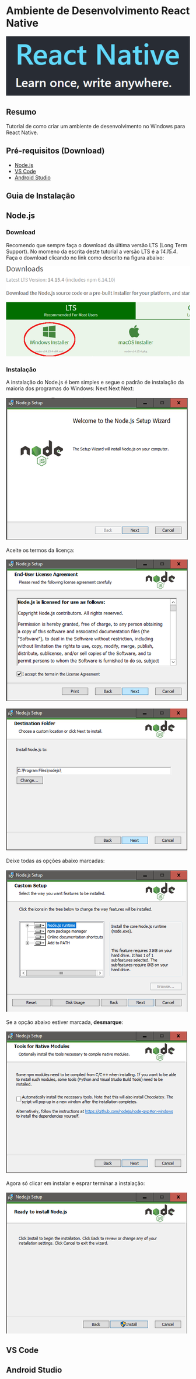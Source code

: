 # Ambiente de Desenvolvimento React Native

<p align='center'><a href="https://reactnative.dev/" target="_blank"><img src="./images/rnlogo.png"></a></p>

## Resumo

Tutorial de como criar um ambiente de desenvolvimento no Windows para React Native.

## Pré-requisitos (Download)

- <a href="https://nodejs.org/en/download/" target="_blank">Node.js</a>
- <a href="https://code.visualstudio.com/download" target="_blank">VS Code</a>
- <a href="https://developer.android.com/studio?hl=pt-br" target="_blank">Android Studio</a>

## Guia de Instalação

## Node.js

### Download

Recomendo que sempre faça o download da última versão LTS (Long Term Support). No momeno da escrita deste tutorial a versão LTS é a _14.15.4_. Faça o download clicando no link como descrito na figura abaixo:

![nodejs](images/nodelts.png)

### Instalação

A instalação do Node.js é bem simples e segue o padrão de instalação da maioria dos programas do Windows: Next Next Next:
<br><br>
![install-node1](images/install-node1.png)
<br><br>
Aceite os termos da licença:
<br><br>
![install-node1](images/install-node2.png)
<br><br>
![install-node1](images/install-node3.png)
<br><br>
Deixe todas as opções abaixo marcadas:
<br><br>
![install-node1](images/install-node4.png)
<br><br>
Se a opção abaixo estiver marcada, **desmarque**:
<br><br>
![install-node1](images/install-node5.png)
<br><br>
Agora só clicar em instalar e esprar terminar a instalação:
<br><br>
![install-node1](images/install-node6.png)

## VS Code

## Android Studio

